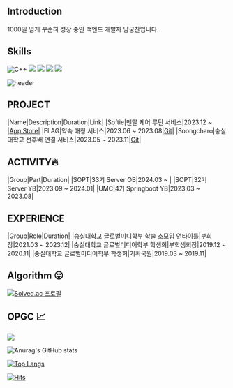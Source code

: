 ## Introduction

1000일 넘게 꾸준히 성장 중인 백엔드 개발자 남궁찬입니다.


## Skills

![C++](https://img.shields.io/badge/c++-%2300599C.svg?style=for-the-badge&logo=c%2B%2B&logoColor=white) 
<img src="https://img.shields.io/badge/java-007396?style=for-the-badge&logo=java&logoColor=white">
<img src="https://img.shields.io/badge/springboot-6DB33F?style=for-the-badge&logo=springboot&logoColor=white">
<img src="https://img.shields.io/badge/mysql-4479A1?style=for-the-badge&logo=mysql&logoColor=white">
<img src="https://img.shields.io/badge/PostgreSQL-4169E1?style=for-the-badge&logo=PostgreSQL&logoColor=white">

 
![header](https://capsule-render.vercel.app/api?type=waving&color=auto&height=300&section=header&text=찬남궁의%20Github&fontSize=40)

## PROJECT
|Name|Description|Duration|Link|
|Softie|멘탈 케어 루틴 서비스|2023.12 ~ |[App Store](https://apps.apple.com/kr/app/%EC%86%8C%ED%94%84%ED%8B%B0-%EA%B0%80%EC%9E%A5-%EC%82%AC%EC%86%8C%ED%95%9C-%EC%8A%B5%EA%B4%80-%EB%A3%A8%ED%8B%B4-%EC%84%B1%EC%9E%A5-%EC%95%B1/id6476357728)|
|FLAG|약속 매칭 서비스|2023.06 ~ 2023.08|[Git](https://github.com/flag-app/flag-app-back)|
|Soongcharo|숭실대학교 선후배 연결 서비스|2023.05 ~ 2023.11|[Git](https://github.com/Soongmile/Soongmile-BE)|

## ACTIVITY🔥
|Group|Part|Duration|
|SOPT|33기 Server OB|2024.03 ~ |
|SOPT|32기 Server YB|2023.09 ~ 2024.01|
|UMC|4기 Springboot YB|2023.03 ~ 2023.08|

## EXPERIENCE

|Group|Role|Duration|
|숭실대학교 글로벌미디학부 학술 소모임 언타이틀|부회장|2021.03 ~ 2023.12|
|숭실대학교 글로벌미디어학부 학생회|부학생회장|2019.12 ~ 2020.11|
|숭실대학교 글로벌미디어학부 학생회|기획국원|2019.03 ~ 2019.11|
   
  
## Algorithm 😛
 
[![Solved.ac
프로필](http://mazassumnida.wtf/api/v2/generate_badge?boj=ngchaneok)](https://solved.ac/ngchaneok)

## OPGC 📈
<a href="https://opgc.me/#/users/Chan531" target="_blank"><img src="https://api.opgc.me/githubs/users/Chan531/tag/?theme=basic" /></a>
 
![Anurag's GitHub stats](https://github-readme-stats.vercel.app/api?username=Chan531&&show_icons=true&theme=gruvbox_light) 

[![Top Langs](https://github-readme-stats.vercel.app/api/top-langs/?username=Chan531&layout=compact)](https://github.com/anuraghazra/github-readme-stats)
 
[![Hits](https://hits.seeyoufarm.com/api/count/incr/badge.svg?url=https%3A%2F%2Fgithub.com%2FChan531&count_bg=%2379C83D&title_bg=%23555555&icon=&icon_color=%23E7E7E7&title=hits&edge_flat=false)](https://hits.seeyoufarm.com)
  


